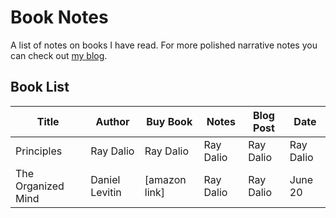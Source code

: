 # Book Notes
  
A list of  notes on books I have read. For more polished narrative notes you can check out [my blog](https://blog.tomiwa.ca).
  
## Book List

| Title |Author  |Buy Book  |Notes  |Blog Post  |Date  |
|--|--|--|--|--|--|
|Principles  | Ray Dalio  |Ray Dalio  |Ray Dalio  |Ray Dalio  |Ray Dalio  |
|The Organized Mind  | Daniel Levitin  | [amazon link]  | Ray Dalio  |Ray Dalio  | June 20  |